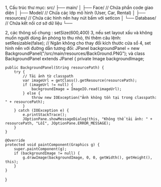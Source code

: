 1, Cấu trúc thư mục:
src/
├── main/
│   ├── Face/  // Chứa phần code giao diện
│   ├── Model/       // Chứa các lớp mô hình (User, Car, Rental)
│   ├── resources/        // Chứa các hình nền hay nút bấm với setIcon
│   └── Database/    // Chứa kết nối cơ sở dữ liệu
└── 

2, các thông số chung : 
    setSize(600,400)
3, nếu set layout xấu và không muốn người dùng ấn phóng to thu nhỏ, thì thêm câu lệnh:
        setResizable(false); // Ngăn không cho thay đổi kích thước cửa sổ
4, set hình nền với đường dẫn tương đối:
    JPanel backgroundPanel = new BackgroundPanel("/src/main/resources/BackGround.PNG");
và 
class BackgroundPanel extends JPanel {
    private Image backgroundImage;

    public BackgroundPanel(String resourcePath) {
        try {
            // Tải ảnh từ classpath
            var imageUrl = getClass().getResource(resourcePath);
            if (imageUrl != null) {
                backgroundImage = ImageIO.read(imageUrl);
            } else {
                throw new IOException("Ảnh không tồn tại trong classpath: " + resourcePath);
            }
        } catch (IOException e) {
            e.printStackTrace();
            JOptionPane.showMessageDialog(this, "Không thể tải ảnh: " + resourcePath, "Lỗi", JOptionPane.ERROR_MESSAGE);
        }
    }

    @Override
    protected void paintComponent(Graphics g) {
        super.paintComponent(g);
        if (backgroundImage != null) {
            g.drawImage(backgroundImage, 0, 0, getWidth(), getHeight(), this);
        }
    }
}


